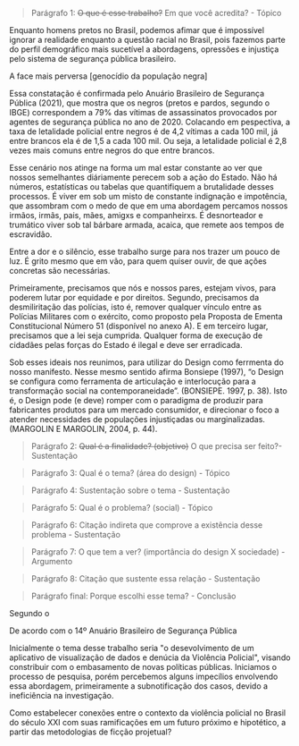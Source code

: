 > Parágrafo 1: ~~O que é esse trabalho?~~ Em que você acredita? - Tópico

Enquanto homens pretos no Brasil, podemos afimar que é impossível ignorar a realidade enquanto a questão racial no Brasil, pois fazemos parte do perfil demográfico mais sucetível a abordagens, opressões e injustiça pelo sistema de segurança pública brasileiro.

A face mais perversa [genocídio da população negra]

Essa constatação é confirmada pelo Anuário Brasileiro de Segurança Pública (2021), que mostra que os negros (pretos e pardos, segundo o IBGE) correspondem a 79% das vítimas de assassinatos provocados por agentes de segurança pública no ano de 2020. Colacando em pespectiva, a taxa de letalidade policial entre negros é de 4,2 vítimas a cada 100 mil, já entre brancos ela é de 1,5 a cada 100 mil. Ou seja, a letalidade policial é 2,8 vezes mais comuns entre negros do que entre brancos.

Esse cenário nos atinge na forma um mal estar constante ao ver que nossos semelhantes diáriamente perecem sob a ação do Estado. Não há números, estatísticas ou tabelas que quantifiquem a brutalidade desses processos. É viver em sob um misto de constante indignação e impotência, que assombram com o medo de que em uma abordagem percamos nossos irmãos, irmãs, pais, mães, amigxs e companheirxs. É desnorteador e trumático viver sob tal bárbare armada, acaica, que remete aos tempos de escravidão. 

Entre a dor e o silêncio, esse trabalho surge para nos trazer um pouco de luz. É grito mesmo que em vão, para quem quiser ouvir, de que ações concretas são necessárias.

Primeiramente, precisamos que nós e nossos pares, estejam vivos, para poderem lutar por equidade e por direitos. Segundo, precisamos da desmiliritação das polícias, isto é, remover qualquer vínculo entre as Polícias Militares com o exército, como proposto pela Proposta de Ementa Constitucional Número 51 (disponível no anexo A). E em terceiro lugar, precisamos que a lei seja cumprida. Qualquer forma de execução de cidadães pelas forças do Estado é ilegal e deve ser erradicada.

Sob esses ideais nos reunimos, para utilizar do Design como ferrmenta do nosso manifesto. Nesse mesmo sentido afirma Bonsiepe (1997), “o Design se configura como ferramenta de articulação e interlocução para a transformação social na contemporaneidade”. (BONSIEPE. 1997, p. 38). Isto é, o Design pode (e deve) romper com o paradigma de produzir para fabricantes produtos para um mercado consumidor, e direcionar o foco a atender necessidades de populações injustiçadas ou marginalizadas. (MARGOLIN E MARGOLIN, 2004, p. 44).


> Parágrafo 2: ~~Qual é a finalidade? (objetivo)~~ O que precisa ser feito?- Sustentação

> Parágrafo 3: Qual é o tema? (área do design) - Tópico

> Parágrafo 4: Sustentação sobre o tema - Sustentação

> Parágrafo 5: Qual é o problema? (social) - Tópico

> Parágrafo 6: Citação indireta que comprove a existência desse problema - Sustentação

> Parágrafo 7: O que tem a ver? (importância do design X sociedade) - Argumento

> Parágrafo 8: Citação que sustente essa relação - Sustentação

> Parágrafo final: Porque escolhi esse tema? - Conclusão




Segundo o 

De acordo com o 14º Anuário Brasileiro de Segurança Pública

Inicialmente o tema desse trabalho seria "o desevolvimento de um aplicativo de visualização de dados e denúcia da Violência Policial", visando constribuir com o embasamento de novas políticas públicas. Iniciamos o processo de pesquisa, porém percebemos alguns impecílios envolvendo essa abordagem, primeiramente a subnotificação dos casos, devido a ineficiência na investigação.

Como estabelecer conexões entre o contexto da violência policial no Brasil do século XXI com suas ramificações em um futuro próximo e hipotético, a partir das metodologias de ficção projetual?